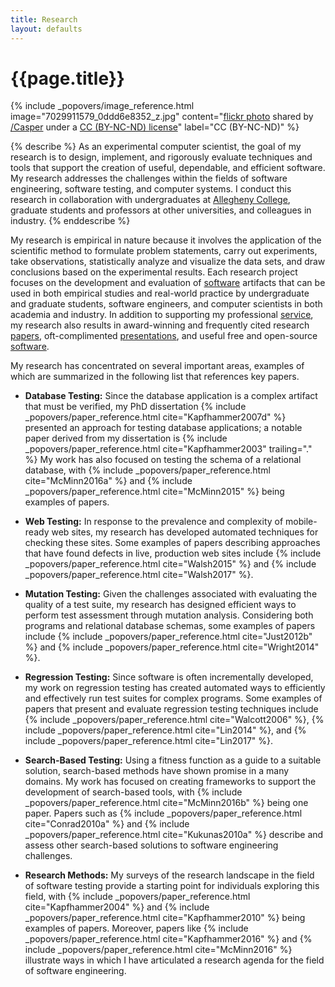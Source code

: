 ```yaml
---
title: Research
layout: defaults
---
```


# {{page.title}}

<!-- Include header image -->
{% include _popovers/image_reference.html image="7029911579_0ddd6e8352_z.jpg" content="<a title='Color Test #4a' target='_blank' href='http://flickr.com/photos/multichrome/7029911579'>flickr photo</a> shared by <a target='_blank' href='http://flickr.com/people/multichrome'>/Casper</a> under a <a target='_blank' href='http://creativecommons.org/licenses/by-nc-nd/2.0/'>CC (BY-NC-ND) license</a>" label="CC (BY-NC-ND)" %}

{% describe %}
As an experimental computer scientist, the goal of my research is to design,
implement, and rigorously evaluate techniques and tools that support the
creation of useful, dependable, and efficient software. My research addresses
the challenges within the fields of software engineering, software testing, and
computer systems. I conduct this research in collaboration with undergraduates
at [Allegheny College](http://www.allegheny.edu), graduate students and
professors at other universities, and colleagues in industry.
{% enddescribe %}

My research is empirical in nature because it involves the application of the
scientific method to formulate problem statements, carry out experiments, take
observations, statistically analyze and visualize the data sets, and draw
conclusions based on the experimental results. Each research project focuses on
the development and evaluation of [software]({{site.baseurl}}software/)
artifacts that can be used in both empirical studies and real-world practice by
undergraduate and graduate students, software engineers, and computer scientists
in both academia and industry. In addition to supporting my professional
[service]({{site.baseurl}}service/), my research also results in award-winning
and frequently cited research [papers]({{site.baseurl}}research/papers/),
oft-complimented [presentations]({{site.baseurl}}research/presentations/), and
useful free and open-source [software]({{site.baseurl}}software/).

My research has concentrated on several important areas, examples of which are
summarized in the following list that references key papers.

<ul class="fa-ul">

<li><i class="fa-li fa fa-arrow-right"></i>

<b>Database Testing:</b> Since the database application is a complex artifact
that must be verified, my PhD dissertation {% include
_popovers/paper_reference.html cite="Kapfhammer2007d" %} presented an approach
for testing database applications; a notable paper derived from my dissertation
is {% include _popovers/paper_reference.html cite="Kapfhammer2003"
trailing="." %} My work has also focused on testing the schema of a relational
database, with {% include _popovers/paper_reference.html cite="McMinn2016a" %}
and {% include _popovers/paper_reference.html cite="McMinn2015" %} being
examples of papers.
</li>
<p>

<li><i class="fa-li fa fa-arrow-right"></i>

<b>Web Testing:</b> In response to the prevalence and complexity of mobile-ready
web sites, my research has developed automated techniques for checking these
sites. Some examples of papers describing approaches that have found defects in
live, production web sites include {% include _popovers/paper_reference.html
cite="Walsh2015" %} and {% include _popovers/paper_reference.html
cite="Walsh2017" %}.
</li>
<p>

<li><i class="fa-li fa fa-arrow-right"></i>

<b>Mutation Testing:</b> Given the challenges associated with evaluating the
quality of a test suite, my research has designed efficient ways to perform test
assessment through mutation analysis. Considering both programs and relational
database schemas, some examples of papers include {% include
_popovers/paper_reference.html cite="Just2012b" %} and {% include
_popovers/paper_reference.html cite="Wright2014" %}.
</li>
<p>

<li><i class="fa-li fa fa-arrow-right"></i>

<b>Regression Testing:</b> Since software is often incrementally developed, my
work on regression testing has created automated ways to efficiently and
effectively run test suites for complex programs. Some examples of papers that
present and evaluate regression testing techniques include {% include
_popovers/paper_reference.html cite="Walcott2006" %}, {% include
_popovers/paper_reference.html cite="Lin2014" %}, and {% include
_popovers/paper_reference.html cite="Lin2017" %}.
</li>
<p>

<li><i class="fa-li fa fa-arrow-right"></i>

<b>Search-Based Testing:</b> Using a fitness function as a guide to a suitable
solution, search-based methods have shown promise in a many domains. My work has
focused on creating frameworks to support the development of search-based tools,
with {% include _popovers/paper_reference.html cite="McMinn2016b" %} being one
paper. Papers such as {% include _popovers/paper_reference.html
cite="Conrad2010a" %} and {% include _popovers/paper_reference.html
cite="Kukunas2010a" %} describe and assess other search-based solutions to
software engineering challenges.
</li>
<p>

<li><i class="fa-li fa fa-arrow-right"></i>

<b>Research Methods:</b> My surveys of the research landscape in the field of
software testing provide a starting point for individuals exploring this field,
with {% include _popovers/paper_reference.html cite="Kapfhammer2004" %} and {%
include _popovers/paper_reference.html cite="Kapfhammer2010" %} being examples
of papers. Moreover, papers like {% include _popovers/paper_reference.html
cite="Kapfhammer2016" %} and {% include _popovers/paper_reference.html
cite="McMinn2016" %} illustrate ways in which I have articulated a research
agenda for the field of software engineering.
</li> <p>

</ul>
